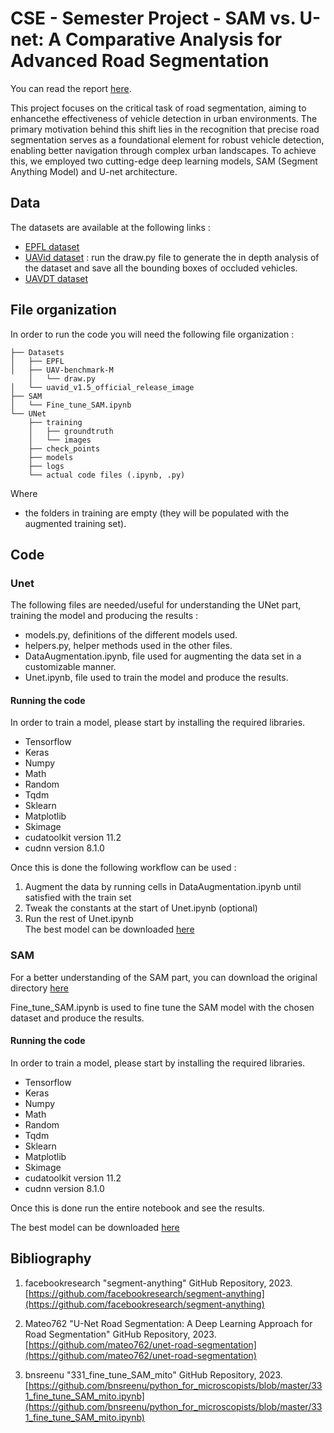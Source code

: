 # CSE - Semester Project - SAM vs. U-net: A Comparative Analysis for Advanced Road Segmentation
You can read the report [here](https://github.com/thaminmaurer/CSE_project/blob/main/CSE_Final_report.pdf).


This project focuses on the critical task of road segmentation, aiming to enhancethe effectiveness of vehicle detection in urban environments. The primary motivation behind this shift lies in the recognition that precise road segmentation serves as a foundational element for robust vehicle detection, enabling better navigation through complex urban landscapes.
To achieve this, we employed two cutting-edge deep learning models, SAM (Segment Anything Model) and U-net architecture.


## Data 
The datasets are available at the following links :
- [EPFL dataset](https://www.aicrowd.com/challenges/epfl-ml-road-segmentation/dataset_files )
- [UAVid dataset](https://uavid.nl/) : run the draw.py file to generate the in depth analysis of the dataset and save all the bounding boxes of occluded vehicles.
- [UAVDT dataset](https://paperswithcode.com/dataset/uavdt)

## File organization  
In order to run the code you will need the following file organization :

    ├── Datasets
    │   ├── EPFL
    │   ├── UAV-benchmark-M
        │   └── draw.py
    │   └── uavid_v1.5_official_release_image
    ├── SAM
    │   └── Fine_tune_SAM.ipynb
    └── UNet 
        ├── training  
        │   ├── groundtruth    
        │   └── images     
        ├── check_points  
        ├── models  
        ├── logs  
        └── actual code files (.ipynb, .py)


Where   
- the folders in training are empty (they will be populated with the augmented training set). 


## Code 
### Unet 
The following files are needed/useful for understanding the UNet part, training the model and producing the results :  
- models.py, definitions of the different models used.  
- helpers.py, helper methods used in the other files.  
- DataAugmentation.ipynb, file used for augmenting the data set in a customizable manner.  
- Unet.ipynb, file used to train the model and produce the results.

#### Running the code  
In order to train a model, please start by installing the required libraries.
- Tensorflow
- Keras
- Numpy
- Math
- Random
- Tqdm
- Sklearn
- Matplotlib
- Skimage
- cudatoolkit version 11.2
- cudnn version 8.1.0  

Once this is done the following workflow can be used :   
1) Augment the data by running cells in DataAugmentation.ipynb until satisfied with the train set  
2) Tweak the constants at the start of Unet.ipynb (optional)
3) Run the rest of Unet.ipynb  
The best model can be downloaded [here](https://drive.google.com/file/d/1OU9e1pOKxl4dUlTnMYkhio36ZouLw6ed/view?usp=sharing) 

### SAM 
For a better understanding of the SAM part, you can download the original directory [here](https://github.com/facebookresearch/segment-anything)

Fine_tune_SAM.ipynb is used to fine tune the SAM model with the chosen dataset and produce the results.

#### Running the code  
In order to train a model, please start by installing the required libraries.
- Tensorflow
- Keras
- Numpy
- Math
- Random
- Tqdm
- Sklearn
- Matplotlib
- Skimage
- cudatoolkit version 11.2
- cudnn version 8.1.0  

Once this is done run the entire notebook and see the results. 

The best model can be downloaded [here](https://drive.google.com/file/d/1uBRaSFMrzQArnmEO8YwYAfCBvsWTbZ4E/view?usp=sharing) 


 ## Bibliography
1. facebookresearch "segment-anything" GitHub Repository, 2023. [https://github.com/facebookresearch/segment-anything](https://github.com/facebookresearch/segment-anything)

2. Mateo762 "U-Net Road Segmentation: A Deep Learning Approach for Road Segmentation" GitHub Repository, 2023. [https://github.com/mateo762/unet-road-segmentation](https://github.com/mateo762/unet-road-segmentation)

3. bnsreenu "331_fine_tune_SAM_mito" GitHub Repository, 2023. [https://github.com/bnsreenu/python_for_microscopists/blob/master/331_fine_tune_SAM_mito.ipynb](https://github.com/bnsreenu/python_for_microscopists/blob/master/331_fine_tune_SAM_mito.ipynb)

